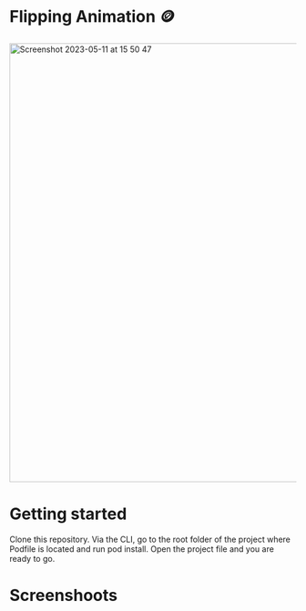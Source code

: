 # Flipping Animation 🪙

<img width="771" alt="Screenshot 2023-05-11 at 15 50 47" src="https://github.com/FilipNesic/FlippingAnimatioSwiftUI/assets/110664188/736cd537-1527-4623-a222-63fd5685439a">

# Getting started

Clone this repository.
Via the CLI, go to the root folder of the project where Podfile is located and run pod install.
Open the project file and you are ready to go.

# Screenshoots
